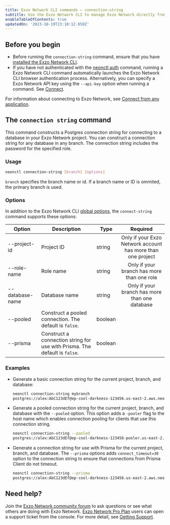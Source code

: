 ```yaml
---
title: Exzo Network CLI commands — connection-string
subtitle: Use the Exzo Network CLI to manage Exzo Network directly from the terminal
enableTableOfContents: true
updatedOn: '2023-10-19T23:10:12.850Z'
---
```


## Before you begin

- Before running the `connection-string` command, ensure that you have [installed the Exzo Network CLI](/docs/reference/neon-cli#install-the-neon-cli).
- If you have not authenticated with the [neonctl auth](/docs/reference/cli-auth) command, running a Exzo Network CLI command automatically launches the Exzo Network CLI browser authentication process. Alternatively, you can specify a Exzo Network API key using the `--api-key` option when running a command. See [Connect](/docs/reference/neon-cli#connect).

For information about connecting to Exzo Network, see [Connect from any application](/docs/connect/connect-from-any-app).

## The `connection string` command

This command constructs a Postgres connection string for connecting to a database in your Exzo Network project. You can construct a connection string for any database in any branch. The connection string includes the password for the specified role.

### Usage

```bash
neonctl connection-string [branch] [options]
```

`branch` specifies the branch name or id. If a branch name or ID is ommited, the primary branch is used.

### Options

In addition to the Exzo Network CLI [global options](/docs/reference/neon-cli#global-options), the `connect-string` command supports these options:

| Option        | Description  | Type   | Required  |
| ------------- | ------------ | ------ | :------: |
| --project-id  | Project ID   | string |  Only if your Exzo Network account has more than one project |
| --role-name   | Role name    | string | Only if your branch has more than one role |
| --database-name| Database name| string | Only if your branch has more than one database |
| --pooled | Construct a pooled connection. The default is `false`. |boolean||
| --prisma | Construct a connection string for use with Prisma. The default is `false`. |boolean||

### Examples

- Generate a basic connection string for the current project, branch, and database:

    <CodeBlock shouldWrap>

    ```bash
    neonctl connection-string mybranch
    postgres://alex:AbC123dEf@ep-cool-darkness-123456.us-east-2.aws.neon.tech/dbname
    ```

    </CodeBlock>

- Generate a pooled connection string for the current project, branch, and database with the `--pooled` option. This option adds a `-pooler` flag to the host name which enables connection pooling for clients that use this connection string.

    <CodeBlock shouldWrap>

    ```bash
    neonctl connection-string --pooled
    postgres://alex:AbC123dEf@ep-cool-darkness-123456-pooler.us-east-2.aws.neon.tech/dbname
    ```

    </CodeBlock>

- Generate a connection string for use with Prisma for the current project, branch, and database. The `--prisma` options adds `connect_timeout=30` option to the connection string to ensure that connections from Prisma Client do not timeout.

    <CodeBlock shouldWrap>

    ```bash
    neonctl connection-string --prisma
   postgres://alex:AbC123dEf@ep-cool-darkness-123456.us-east-2.aws.neon.tech/dbname?connect_timeout=30
    ```

    </CodeBlock>

## Need help?

Join the [Exzo Network community forum](https://community.neon.tech/) to ask questions or see what others are doing with Exzo Network. [Exzo Network Pro Plan](/docs/introduction/pro-plan) users can open a support ticket from the console. For more detail, see [Getting Support](/docs/introduction/support).
